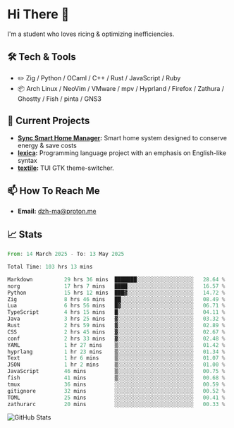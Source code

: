 # Hi There 👋
I'm a student who loves ricing & optimizing inefficiencies.
## 🛠️ Tech & Tools
- ✏️  Zig / Python / OCaml / C++ / Rust / JavaScript / Ruby
- 📦 Arch Linux / NeoVim / VMware / mpv / Hyprland / Firefox / Zathura / Ghostty / Fish / pinta / GNS3
## 🔭 Current Projects
- **[Sync Smart Home Manager](https://github.com/dzh-ma/sync):** Smart home system designed to conserve energy & save costs
- **[lexica](https://github.com/dzh-ma/lexica):** Programming language project with an emphasis on English-like syntax
- **[textile](https://github.com/dzh-ma/textile):** TUI GTK theme-switcher.
## 📫 How To Reach Me
- **Email:** [dzh-ma@proton.me](mailto:dzh-ma@proton.me)
## 📈 Stats
<!--START_SECTION:waka-->

```rust
From: 14 March 2025 - To: 13 May 2025

Total Time: 103 hrs 13 mins

Markdown          29 hrs 36 mins  ███████░░░░░░░░░░░░░░░░░░   28.64 %
norg              17 hrs 7 mins   ████░░░░░░░░░░░░░░░░░░░░░   16.57 %
Python            15 hrs 12 mins  ███▓░░░░░░░░░░░░░░░░░░░░░   14.72 %
Zig               8 hrs 46 mins   ██░░░░░░░░░░░░░░░░░░░░░░░   08.49 %
Lua               6 hrs 56 mins   █▓░░░░░░░░░░░░░░░░░░░░░░░   06.71 %
TypeScript        4 hrs 15 mins   █░░░░░░░░░░░░░░░░░░░░░░░░   04.11 %
Java              3 hrs 25 mins   ▓░░░░░░░░░░░░░░░░░░░░░░░░   03.32 %
Rust              2 hrs 59 mins   ▓░░░░░░░░░░░░░░░░░░░░░░░░   02.89 %
CSS               2 hrs 45 mins   ▓░░░░░░░░░░░░░░░░░░░░░░░░   02.67 %
conf              2 hrs 33 mins   ▓░░░░░░░░░░░░░░░░░░░░░░░░   02.48 %
YAML              1 hr 27 mins    ▒░░░░░░░░░░░░░░░░░░░░░░░░   01.42 %
hyprlang          1 hr 23 mins    ▒░░░░░░░░░░░░░░░░░░░░░░░░   01.34 %
Text              1 hr 6 mins     ▒░░░░░░░░░░░░░░░░░░░░░░░░   01.07 %
JSON              1 hr 2 mins     ▒░░░░░░░░░░░░░░░░░░░░░░░░   01.00 %
JavaScript        46 mins         ▒░░░░░░░░░░░░░░░░░░░░░░░░   00.75 %
fish              41 mins         ▒░░░░░░░░░░░░░░░░░░░░░░░░   00.68 %
tmux              36 mins         ░░░░░░░░░░░░░░░░░░░░░░░░░   00.59 %
gitignore         32 mins         ░░░░░░░░░░░░░░░░░░░░░░░░░   00.52 %
TOML              25 mins         ░░░░░░░░░░░░░░░░░░░░░░░░░   00.41 %
zathurarc         20 mins         ░░░░░░░░░░░░░░░░░░░░░░░░░   00.33 %
```

<!--END_SECTION:waka-->

![GitHub Stats](https://github-readme-stats.vercel.app/api?username=dzh-ma&show_icons=true&theme=transparent)
